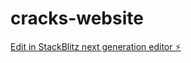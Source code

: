 # cracks-website

[Edit in StackBlitz next generation editor ⚡️](https://stackblitz.com/~/github.com/N1415/cracks-website)